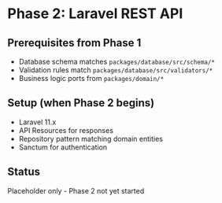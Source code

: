 # Phase 2: Laravel REST API

## Prerequisites from Phase 1
- Database schema matches `packages/database/src/schema/*`
- Validation rules match `packages/database/src/validators/*`
- Business logic ports from `packages/domain/*`

## Setup (when Phase 2 begins)
- Laravel 11.x
- API Resources for responses
- Repository pattern matching domain entities
- Sanctum for authentication

## Status
Placeholder only - Phase 2 not yet started

